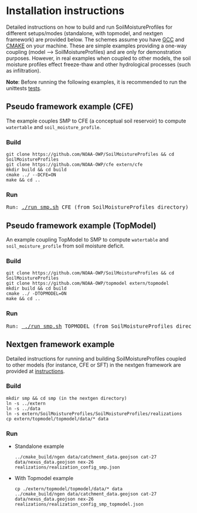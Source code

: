 # Installation instructions
Detailed instructions on how to build and run SoilMoistureProfiles for different setups/modes (standalone, with topmodel, and nextgen framework) are provided below. The schemes assume you have [GCC](https://gcc.gnu.org) and [CMAKE](https://cmake.org/) on your machine. These are simple examples providing a one-way coupling (model --> SoilMoistureProfiles) and are only for demonstration purposes. However, in real examples when coupled to other models, the soil moisture profiles effect freeze-thaw and other hydrological processes (such as infiltration).

**Note**: Before running the following examples, it is recommended to run the unittests [tests](https://github.com/NOAA-OWP/SoilMoistureProfiles/tree/ajk/doc_update/tests).

## Pseudo framework example (CFE)
The example couples SMP to CFE (a conceptual soil reservoir) to compute `watertable` and `soil_moisture_profile`.
### Build
 ```
 git clone https://github.com/NOAA-OWP/SoilMoistureProfiles && cd SoilMoistureProfiles
 git clone https://github.com/NOAA-OWP/cfe extern/cfe
 mkdir build && cd build
 cmake ../ --DCFE=ON
 make && cd ..
 ```

### Run
<pre>
Run: <a href="https://github.com/NOAA-OWP/SoilMoistureProfiles/blob/ajk/doc_update/run_sft.sh">./run_smp.sh</a> CFE (from SoilMoistureProfiles directory)
</pre>

## Pseudo framework example (TopModel)
An example coupling TopModel to SMP to compute `watertable` and `soil_moisture_profile` from soil moisture deficit.
### Build
 ```
 git clone https://github.com/NOAA-OWP/SoilMoistureProfiles && cd SoilMoistureProfiles
 git clone https://github.com/NOAA-OWP/topmodel extern/topmodel
 mkdir build && cd build
 cmake ../ -DTOPMODEL=ON
 make && cd ..
 ```
### Run
<pre>
Run: <a href="https://github.com/NOAA-OWP/SoilMoistureProfiles/blob/ajk/doc_update/run_sft.sh"> ./run_smp.sh</a> TOPMODEL (from SoilMoistureProfiles directory)
</pre>

## Nextgen framework example
Detailed instructions for running and building SoilMoistureProfiles coupled to other models (for instance, CFE or SFT) in the nextgen framework are provided at [instructions](https://github.com/NOAA-OWP/SoilFreezeThaw/blob/master/INSTALL.md).
### Build
```
mkdir smp && cd smp (in the nextgen directory)
ln -s ../extern
ln -s ../data
ln -s extern/SoilMoistureProfiles/SoilMoistureProfiles/realizations
cp extern/topmodel/topmodel/data/* data
```
### Run
 - Standalone example
   ```
   ../cmake_build/ngen data/catchment_data.geojson cat-27 data/nexus_data.geojson nex-26 realizations/realization_config_smp.json
   ```
 - With Topmodel example
    ```
   cp ./extern/topmodel/topmodel/data/* data
   ../cmake_build/ngen data/catchment_data.geojson cat-27 data/nexus_data.geojson nex-26 realizations/realization_config_smp_topmodel.json
   ```
